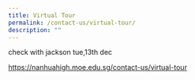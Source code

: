 ```yaml
---
title: Virtual Tour
permalink: /contact-us/virtual-tour/
description: ""
---
```

check with jackson tue,13th dec

https://nanhuahigh.moe.edu.sg/contact-us/virtual-tour